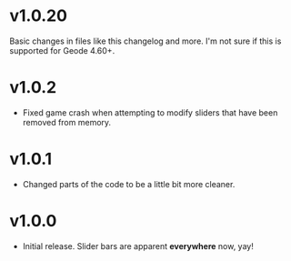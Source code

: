 # v1.0.20

Basic changes in files like this changelog and more. I'm not sure if this is supported for Geode 4.60+.

# v1.0.2

* Fixed game crash when attempting to modify sliders that have been removed from memory.

# v1.0.1

* Changed parts of the code to be a little bit more cleaner.

# v1.0.0

* Initial release. Slider bars are apparent **everywhere** now, yay!
